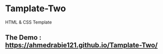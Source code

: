 # Tamplate-Two

HTML &amp; CSS Template

## The Demo : https://ahmedrabie121.github.io/Tamplate-Two/
